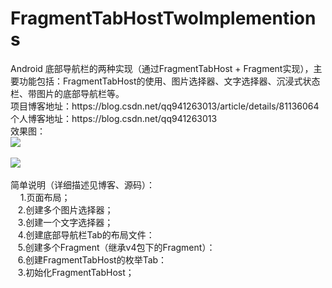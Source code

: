 # FragmentTabHostTwoImplementions
<body spellcheck="0" class="editMode htmledit_views">Android 底部导航栏的两种实现（通过FragmentTabHost + Fragment实现），主要功能包括：FragmentTabHost的使用、图片选择器、文字选择器、沉浸式状态栏、带图片的底部导航栏等。<br>项目博客地址：https://blog.csdn.net/qq941263013/article/details/81136064<br>个人博客地址：https://blog.csdn.net/qq941263013<br>效果图：<br><img src="https://github.com/wangyang0313/FragmentTabHostTwoImplementions/blob/master/app/img1.jpg" _xhe_src="https://github.com/wangyang0313/FragmentTabHostTwoImplementions/blob/master/app/img1.jpg"><br>
<br><img src="https://github.com/wangyang0313/FragmentTabHostTwoImplementions/blob/master/app/img2.jpg" _xhe_src="https://github.com/wangyang0313/FragmentTabHostTwoImplementions/blob/master/app/img2.jpg"><br><br>简单说明（详细描述见博客、源码）：<br>&nbsp; &nbsp; 1.页面布局；<br>&nbsp; &nbsp;2.创建多个图片选择器；<br>&nbsp; &nbsp;3.创建一个文字选择器；<br>&nbsp; &nbsp;4.创建底部导航栏Tab的布局文件：<br>&nbsp; &nbsp;5.创建多个Fragment（继承v4包下的Fragment）：<br>&nbsp; &nbsp;6.创建FragmentTabHost的枚举Tab：<br>&nbsp; &nbsp;3.初始化FragmentTabHost；<br>&nbsp; &nbsp; </body>
